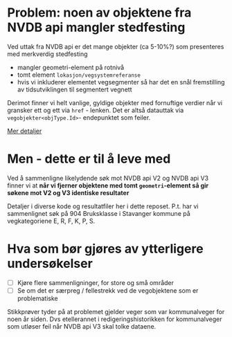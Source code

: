 # Problem: noen av objektene fra NVDB api mangler stedfesting

Ved uttak fra NVDB api er det mange objekter (ca 5-10%?) som presenteres med merkverdig stedfesting
  - mangler geometri-element på rotnivå
  - tomt element `lokasjon/vegsystemreferanse`
  - hvis vi inkluderer elementet vegsegmenter så har det en snål fremstilling av tidsutviklingen til segmentert vegnett

Derimot finner vi helt vanlige, gyldige objekter med fornuftige verdier når vi gransker ett og ett via 
`href` - lenken. Det er altså datauttak via `vegobjekter<objType.Id>`- endepunktet som feiler. 

[Mer detaljer](./stedfestingproblem.md) 

# Men - dette er til å leve med 

Ved å sammenligne likelydende søk mot NVDB api V2 og NVDB api V3 finner vi at 
**når vi fjerner objektene med tomt `geometri`-element så gir søkene mot V2 og V3 identiske resultater** 

Detaljer i diverse kode og resultatfiler her i dette reposet. P.t. har vi sammenlignet søk på 904 Bruksklasse i Stavanger kommune på 
vegkategoriene E, R, F, K, P, S. 

# Hva som bør gjøres av ytterligere undersøkelser 
  * [ ] Kjøre flere sammenligninger, for store og små områder
  * [ ] Se om det er særpreg / fellestrekk ved de vegobjektene som er problematiske 

Stikkprøver tyder på at problemet gjelder veger som var kommunalveger for noen år siden. Dvs etellerannet i 
redigeringshistorikken for kommunalveger som utløser feil når NVDB api V3 skal tolke dataene. 


